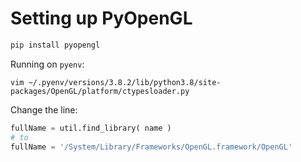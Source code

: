 # Setting up PyOpenGL

```Bash
pip install pyopengl
```

Running on `pyenv`:

```
vim ~/.pyenv/versions/3.8.2/lib/python3.8/site-packages/OpenGL/platform/ctypesloader.py
```

Change the line:
```Python
fullName = util.find_library( name )
# to
fullName = '/System/Library/Frameworks/OpenGL.framework/OpenGL'
```

